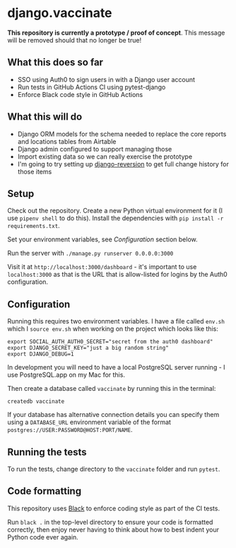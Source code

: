 # django.vaccinate

**This repository is currently a prototype / proof of concept**. This message will be removed should that no longer be true!

## What this does so far

- SSO using Auth0 to sign users in with a Django user account
- Run tests in GitHub Actions CI using pytest-django
- Enforce Black code style in GitHub Actions

## What this will do

- Django ORM models for the schema needed to replace the core reports and locations tables from Airtable
- Django admin configured to support managing those
- Import existing data so we can really exercise the prototype
- I'm going to try setting up [django-reversion](https://github.com/etianen/django-reversion) to get full change history for those items

## Setup

Check out the repository. Create a new Python virtual environment for it (I use `pipenv shell` to do this). Install the dependencies with `pip install -r requirements.txt`.

Set your environment variables, see *Configuration* section below.

Run the server with `./manage.py runserver 0.0.0.0:3000`

Visit it at `http://localhost:3000/dashboard` - it's important to use `localhost:3000` as that is the URL that is allow-listed for logins by the Auth0 configuration.

## Configuration

Running this requires two environment variables. I have a file called `env.sh` which I `source env.sh` when working on the project which looks like this:

    export SOCIAL_AUTH_AUTH0_SECRET="secret from the auth0 dashboard"
    export DJANGO_SECRET_KEY="just a big random string"
    export DJANGO_DEBUG=1

In development you will need to have a local PostgreSQL server running - I use PostgreSQL.app on my Mac for this.

Then create a database called `vaccinate` by running this in the terminal:

    createdb vaccinate

If your database has alternative connection details you can specify them using a `DATABASE_URL` environment variable of the format `postgres://USER:PASSWORD@HOST:PORT/NAME`.

## Running the tests

To run the tests, change directory to the `vaccinate` folder and run `pytest`.

## Code formatting

This repository uses [Black](https://github.com/psf/black) to enforce coding style as part of the CI tests.

Run `black .` in the top-level directory to ensure your code is formatted correctly, then enjoy never having to think about how to best indent your Python code ever again.
